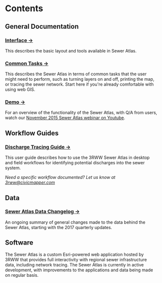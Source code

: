 # Contents

## General Documentation

### [Interface &rarr;](help_rsi_ui.md)
This describes the basic layout and tools available in Sewer Atlas.
### [Common Tasks &rarr;](help_rsi_tasks.md)
This describes the Sewer Atlas in terms of common tasks that the user might need to perform, such as turning layers on and off, printing the map, or tracing the sewer network. Start here if you're already comfortable with using web GIS.
### [Demo &rarr; ](https://www.youtube.com/watch?v=UO1S4CFOxdI)
For an overview of the functionality of the Sewer Atlas, with Q/A from users, watch our [November 2015 Sewer Atlas webinar on Youtube](https://www.youtube.com/watch?v=UO1S4CFOxdI).

## Workflow Guides

### [Discharge Tracing Guide &rarr;](guide_rsi_trace.md)
This user guide describes how to use the 3RWW Sewer Atlas in desktop and field workflows for identifying potential discharges into the sewer system.

*Need a specific workflow documented? Let us know at [3rww@civicmapper.com](3rww@civicmapper.com)*


## Data

### [Sewer Atlas Data Changelog &rarr;](changelog.md)
An ongoing summary of general changes made to the data behind the Sewer Atlas, starting with the 2017 quarterly updates.

## Software

The Sewer Atlas is a custom Esri-powered web application hosted by 3RWW that provides full interactivity with regional sewer infrastructure data, including network tracing. The Sewer Atlas is currently in active development, with improvements to the applications and data being made on regular basis.